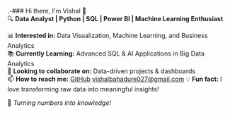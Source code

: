 .-### Hi there, I'm Vishal 👋  
🔍 **Data Analyst | Python | SQL | Power BI | Machine Learning Enthusiast**  

📊 **Interested in:** Data Visualization, Machine Learning, and Business Analytics  
📚 **Currently Learning:** Advanced SQL & AI Applications in Big Data Analytics  
🤝 **Looking to collaborate on:** Data-driven projects & dashboards  
📫 **How to reach me:** [GitHub](https://github.com/Vishalbahadure)  vishalbahadure027@gmail.com
💡 **Fun fact:** I love transforming raw data into meaningful insights!  

🚀 _Turning numbers into knowledge!_  

<!---
Vishalbahadure/Vishalbahadure is a ✨ special ✨ repository because its `README.md` (this file) appears on your GitHub profile.
You can click the Preview link to take a look at your changes.
--->
